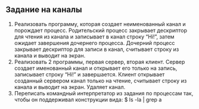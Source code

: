 ## Задание на каналы  
  
1) Реализовать программу, которая создает неименованный канал и
порождает процесс. Родительский процесс закрывает дескриптор для
чтения из канала и записывает в канал строку “Hi!”, затем ожидает
завершения дочернего процесса. Дочерний процесс закрывает
дескриптор для записи в канал, считывает строку из канала и выводит на
экран.
2) Реализовать 2 программы, первая сервер, вторая клиент. Сервер создает
именованный канал и открывает его только на запись, записывает строку
“Hi!” и завершается. Клиент открывает созданный сервером канал
только на чтение, считывает строку из канала и выводит на экран. Удаляет
канал.
3) Переписать командный интерпретатор из задания по процессам так,
чтобы он поддерживал конструкции вида:
$ ls -la | grep a